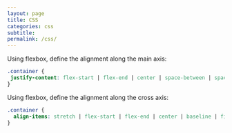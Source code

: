 ```yaml
---
layout: page
title: CSS
categories: css
subtitle:
permalink: /css/
---
```


Using flexbox, define the alignment along the main axis:

 ```css
.container {
  justify-content: flex-start | flex-end | center | space-between | space-around | space-evenly | start | end | left | right ... + safe | unsafe;
}
 ```

 Using flexbox, define the alignment along the cross axis:

```css
.container {
  align-items: stretch | flex-start | flex-end | center | baseline | first baseline | last baseline | start | end | self-start | self-end + ... safe | unsafe;
}
```
